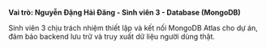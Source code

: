**Vai trò: Nguyễn Đặng Hải Đăng - Sinh viên 3 - Database (MongoDB)**

Sinh viên 3 chịu trách nhiệm thiết lập và kết nối MongoDB Atlas cho dự án, đảm bảo backend lưu trữ và truy xuất dữ liệu người dùng thật.